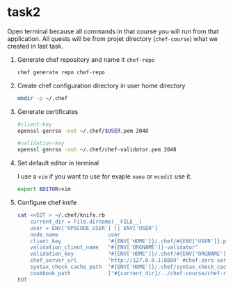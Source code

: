 # task2

Open terminal because all commands in that course you will run from that application. All quests will be from projet directory (`chef-course`) what we created in last task.

1. Generate chef repository and name it `chef-repo`

    ```bash
    chef generate repo chef-repo
    ```

2. Create chef configuration directory in user home directory

    ```bash
    mkdir -p ~/.chef
    ```

3. Generate certificates

    ```bash
    #client-key
    openssl genrsa -out ~/.chef/$USER.pem 2048

    #validation-key
    openssl genrsa -out ~/.chef/chef-validator.pem 2048
    ```

4. Set default editor in terminal

    I use a `vim` if you want to use for exaple `nano` or `mcedit` use it.

    ```bash
    export EDITOR=vim
    ```

5. Configure chef knife

    ```bash
    cat <<EOT > ~/.chef/knife.rb
        current_dir = File.dirname(__FILE__)
        user = ENV['OPSCODE_USER'] || ENV['USER']
        node_name                user
        client_key               "#{ENV['HOME']}/.chef/#{ENV['USER']}.pem"
        validation_client_name   "#{ENV['ORGNAME']}-validator"
        validation_key           "#{ENV['HOME']}/.chef/#{ENV['ORGNAME']}-validator.pem"
        chef_server_url          'http://127.0.0.1:8889' #chef-zero server url
        syntax_check_cache_path  "#{ENV['HOME']}/.chef/syntax_check_cache"
        cookbook_path            ["#{current_dir}/../chef-course/chef-repo/cookbooks"]
    EOT
    ```
